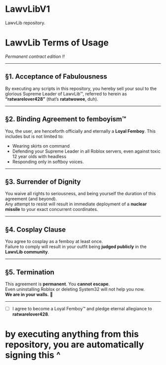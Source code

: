 # LawvLibV1
LawvLib repository.

#  LawvLib Terms of Usage  
*Permanent contract edition !!*

---

## §1. Acceptance of Fabulousness  
By executing any scripts in this repository, you hereby sell your soul to the glorious Supreme Leader of LawvLib™, referred to herein as **“ratwarelover428”** (that’s **ratatwowee**, duh).

---

## §2. Binding Agreement to femboyism™  
You, the user, are henceforth officially and eternally a **Loyal Femboy**. This includes but is not limited to:

- Wearing skirts on command  
- Defending your Supreme Leader in all Roblox servers, even against toxic 12 year olds with headless  
- Responding only in softboy voices.

---

## §3. Surrender of Dignity  
You waive all rights to seriousness, and being yourself the duration of this agreement (and beyond).  
Any attempt to resist will result in immediate deployment of a **nuclear missile** to your exact concurrent coordinates. 

---

## §4. Cosplay Clause  
You agree to cosplay as a femboy at least once.  
Failure to comply will result in your outfit being **judged publicly** in the **LawvLib community**.

---

## §5. Termination  
This agreement is **permanent**. You **cannot escape**.  
Even uninstalling Roblox or deleting System32 will not help you now.  
**We are in your walls.** 💖

---

- [ ] I agree to become a Loyal Femboy™ and pledge eternal allegiance to **ratwarelover428**.


 # by executing anything from this repository, you are automatically signing this ^
